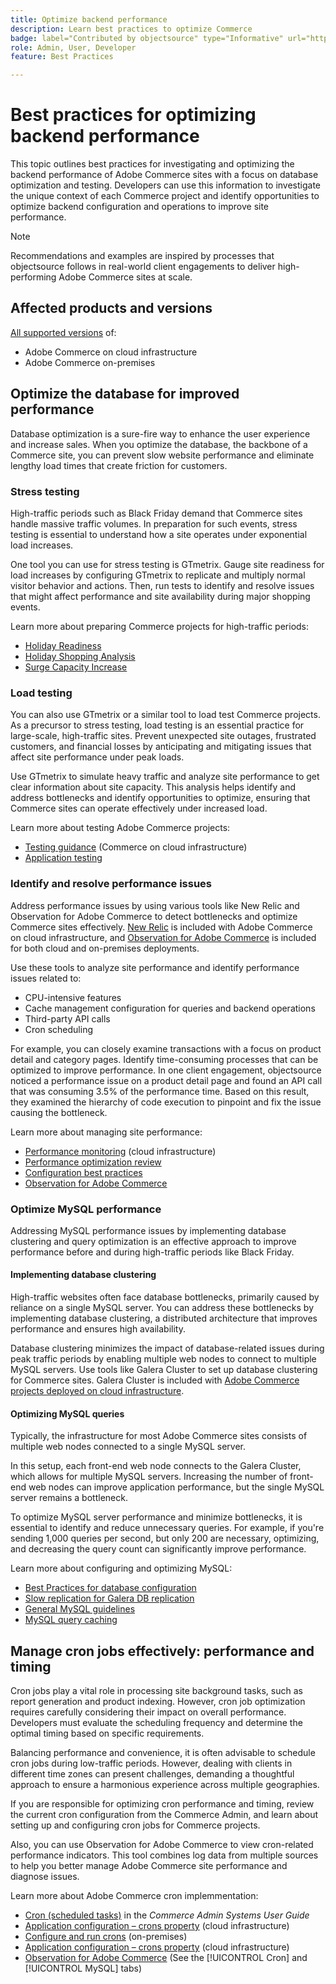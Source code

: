 ```yaml
---
title: Optimize backend performance
description: Learn best practices to optimize Commerce
badge: label="Contributed by objectsource" type="Informative" url="https://objectsource.co.uk/" tooltip="objectsource"
role: Admin, User, Developer
feature: Best Practices

---
```

# Best practices for optimizing backend performance

This topic outlines best practices for investigating and optimizing the backend performance of Adobe Commerce sites with a focus on database optimization and testing. Developers can use this information to investigate the unique context of each Commerce project and identify opportunities to optimize backend configuration and operations to improve site performance.

>[!NOTE]
>
>Recommendations and examples are inspired by processes that objectsource follows in real-world client engagements to deliver high-performing Adobe Commerce sites at scale.

## Affected products and versions

[All supported versions](../../../release/versions.md) of:

- Adobe Commerce on cloud infrastructure
- Adobe Commerce on-premises

## Optimize the database for improved performance

Database optimization is a sure-fire way to enhance the user experience and increase sales. When you optimize the database, the backbone of a Commerce site, you can prevent slow website performance and eliminate lengthy load times that create friction for customers.

### Stress testing

High-traffic periods such as Black Friday demand that Commerce sites handle massive traffic volumes. In preparation for such events, stress testing is essential to understand how a site operates under exponential load increases.

One tool you can use for stress testing is GTmetrix. Gauge site readiness for load increases by configuring GTmetrix to replicate and multiply normal visitor behavior and actions. Then, run tests to identify and resolve issues that might affect performance and site availability during major shopping events.

Learn more about preparing Commerce projects for high-traffic periods:

- [Holiday Readiness](https://experienceleague.adobe.com/docs/events/mbi-webinars-recordings/2021/holiday-readiness.html)
- [Holiday Shopping Analysis](https://experienceleague.adobe.com/docs/commerce-business-intelligence/mbi/analyze/performance/holiday-season-perf.html)
- [Surge Capacity Increase](https://experienceleague.adobe.com/docs/commerce-knowledge-base/kb/announcements/commerce-announcements/2021-holiday-surge-capacity-requests-for-magento-commerce-cloud.html)

### Load testing

You can also use GTmetrix or a similar tool to load test Commerce projects. As a precursor to stress testing, load testing is an essential practice for large-scale, high-traffic sites. Prevent unexpected site outages, frustrated customers, and financial losses by anticipating and mitigating issues that affect site performance under peak loads.

Use GTmetrix to simulate heavy traffic and analyze site performance to get clear information about site capacity. This analysis helps identify and address bottlenecks and identify opportunities to optimize, ensuring that Commerce sites can operate effectively under increased load.

Learn more about testing Adobe Commerce projects:

- [Testing guidance](https://experienceleague.adobe.com/docs/commerce-cloud-service/user-guide/develop/test/guidance.html)  (Commerce on cloud infrastructure)
- [Application testing](https://developer.adobe.com/commerce/testing/guide/)

### Identify and resolve performance issues

Address performance issues by using various tools like New Relic and Observation for Adobe Commerce to detect bottlenecks and optimize Commerce sites effectively. [New Relic](https://experienceleague.adobe.com/docs/commerce-cloud-service/user-guide/monitor/new-relic.html) is included with Adobe Commerce on cloud infrastructure, and [Observation for Adobe Commerce](/help/tools/observation-for-adobe-commerce/intro.md) is included for both cloud and on-premises deployments.

Use these tools to analyze site performance and identify performance issues related to:

- CPU-intensive features
- Cache management configuration for queries and backend operations
- Third-party API calls
- Cron scheduling

For example, you can closely examine transactions with a focus on product detail and category pages. Identify time-consuming processes that can be optimized to improve performance. In one client engagement, objectsource noticed a performance issue on a product detail page and found an API call that was consuming 3.5% of the performance time. Based on this result, they examined the hierarchy of code execution to pinpoint and fix the issue causing the bottleneck.

Learn more about managing site performance:

- [Performance monitoring](https://experienceleague.adobe.com/docs/commerce-cloud-service/user-guide/monitor/performance.html) (cloud infrastructure)
- [Performance optimization review](/help/implementation-playbook/infrastructure/performance/recommendations.md)
- [Configuration best practices](/help/performance/configuration.md)
- [Observation for Adobe Commerce](/help/tools/observation-for-adobe-commerce/intro.md)

### Optimize MySQL performance

Addressing MySQL performance issues by implementing database clustering and query optimization is an effective approach to improve performance before and during high-traffic periods like Black Friday.

#### Implementing database clustering

High-traffic websites often face database bottlenecks, primarily caused by reliance on a single MySQL server. You can address these bottlenecks by implementing database clustering, a distributed architecture that improves performance and ensures high availability.

Database clustering minimizes the impact of database-related issues during peak traffic periods by enabling multiple web nodes to connect to multiple MySQL servers. Use tools like Galera Cluster to set up database clustering for Commerce sites. Galera Cluster is included with [Adobe Commerce projects deployed on cloud infrastructure](https://experienceleague.adobe.com/docs/commerce-operations/implementation-playbook/infrastructure/cloud/technology.html).

#### Optimizing MySQL queries

Typically, the infrastructure for most Adobe Commerce sites consists of multiple web nodes connected to a single MySQL server.

In this setup, each front-end web node connects to the Galera Cluster, which allows for multiple MySQL servers. Increasing the number of front-end web nodes can improve application performance, but the single MySQL server remains a bottleneck.

To optimize MySQL server performance and minimize bottlenecks, it is essential to identify and reduce unnecessary queries. For example, if you're sending 1,000 queries per second, but only 200 are necessary, optimizing, and decreasing the query count can significantly improve performance.

Learn more about configuring and optimizing MySQL:

- [Best Practices for database configuration](https://experienceleague.adobe.com/docs/commerce-operations/implementation-playbook/best-practices/planning/database-on-cloud.html)
- [Slow replication for Galera DB replication](https://experienceleague.adobe.com/docs/commerce-learn/tutorials/backend-development/galera-db-slow-replication.html)
- [General MySQL guidelines](/help/installation/prerequisites/database/mysql.md)
- [MySQL query caching](https://experienceleague.adobe.com/docs/commerce-learn/tutorials/backend-development/mysql-query-cache.html)

## Manage cron jobs effectively: performance and timing

Cron jobs play a vital role in processing site background tasks, such as report generation and product indexing. However, cron job optimization requires carefully considering their impact on overall performance. Developers must evaluate the scheduling frequency and determine the optimal timing based on specific requirements.

Balancing performance and convenience, it is often advisable to schedule cron jobs during low-traffic periods. However, dealing with clients in different time zones can present challenges, demanding a thoughtful approach to ensure a harmonious experience across multiple geographies.

If you are responsible for optimizing cron performance and timing, review the current cron configuration from the Commerce Admin, and learn about setting up and configuring cron jobs for Commerce projects.

Also, you can use Observation for Adobe Commerce to view cron-related performance indicators. This tool combines log data from multiple sources to help you better manage Adobe Commerce site performance and diagnose issues.

Learn more about Adobe Commerce cron implemmentation:

- [Cron (scheduled tasks)](https://experienceleague.adobe.com/docs/commerce-admin/systems/tools/cron.html) in the _Commerce Admin Systems User Guide_
- [Application configuration – crons property](https://experienceleague.adobe.com/docs/commerce-cloud-service/user-guide/configure/app/properties/crons-property.html) (cloud infrastructure)
- [Configure and run crons](https://experienceleague.adobe.com/docs/commerce-cloud-service/user-guide/configure/app/properties/crons-property.html) (on-premises)
- [Application configuration – crons property](https://experienceleague.adobe.com/docs/commerce-cloud-service/user-guide/configure/app/properties/crons-property.html) (cloud infrastructure)
- [Observation for Adobe Commerce](https://experienceleague.adobe.com/docs/commerce-operations/tools/observation-for-adobe-commerce/intro.html) (See the [!UICONTROL Cron] and [!UICONTROL MySQL] tabs)
